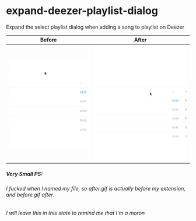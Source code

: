 # expand-deezer-playlist-dialog

Expand the select playlist dialog when adding a song to playlist on Deezer

Before | After
--|--
![This extension is only a minor visual update, so this should not be useful for you, but you can try it anyway, this is a gif of without my extension: a small dialog to select the playlist you want to add the song into](https://raw.githubusercontent.com/antonin-lebrard/expand-deezer-playlist-dialog/master/after.gif) | ![this is a gif of with my extension: a longer dialog to select the playlist you want to add the song into](https://raw.githubusercontent.com/antonin-lebrard/expand-deezer-playlist-dialog/master/before.gif)


##### Very Small PS:

###### I fucked when I named my file, so after.gif is actually before my extension, and before.gif after.
###### I will leave this in this state to remind me that I'm a moron
